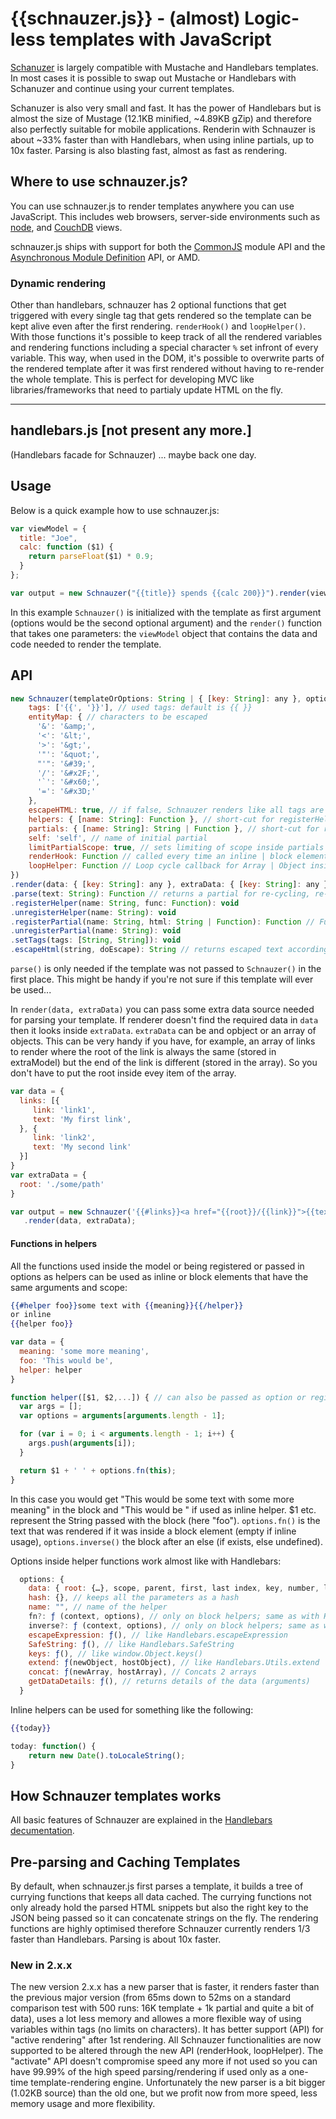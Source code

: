 # {{schnauzer.js}} - (almost) Logic-less templates with JavaScript

[Schanuzer](http://github.com/PitPik/schnauzer) is largely compatible with Mustache and Handlebars templates. In most cases it is possible to swap out Mustache or Handlebars with Schanuzer and continue using your current templates.

Schanuzer is also very small and fast. It has the power of Handlebars but is almost the size of Mustage (12.1KB minified, ~4.89KB gZip) and therefore also perfectly suitable for mobile applications.
Renderin with Schnauzer is about ~33% faster than with Handlebars, when using inline partials, up to 10x faster. Parsing is also blasting fast, almost as fast as rendering.

## Where to use schnauzer.js?

You can use schnauzer.js to render templates anywhere you can use JavaScript. This includes web browsers, server-side environments such as [node](http://nodejs.org/), and [CouchDB](http://couchdb.apache.org/) views.

schnauzer.js ships with support for both the [CommonJS](http://www.commonjs.org/) module API and the [Asynchronous Module Definition](https://github.com/amdjs/amdjs-api/wiki/AMD) API, or AMD.

### Dynamic rendering

Other than handlebars, schnauzer has 2 optional functions that get triggered with every single tag that gets rendered so the template can be kept alive even after the first rendering.
`renderHook()` and `loopHelper()`. With those functions it's possible to keep track of all the rendered variables and rendering functions including a special character `%` set infront of every variable. This way, when used in the DOM, it's possible to overwrite parts of the rendered template after it was first rendered without having to re-render the whole template.
This is perfect for developing MVC like libraries/frameworks that need to partialy update HTML on the fly.

* * *

## handlebars.js [not present any more.]

(Handlebars facade for Schnauzer) ... maybe back one day.

## Usage

Below is a quick example how to use schnauzer.js:

```js
var viewModel = {
  title: "Joe",
  calc: function ($1) {
    return parseFloat($1) * 0.9;
  }
};

var output = new Schnauzer("{{title}} spends {{calc 200}}").render(viewModel);
```

In this example `Schnauzer()` is initialized with the template as first argument (options would be the second optional argument) and the `render()` function that takes one parameters: the `viewModel` object that contains the data and code needed to render the template.

## API

```js
new Schnauzer(templateOrOptions: String | { [key: String]: any }, options?: { [key: String]: any }) {
    tags: ['{{', '}}'], // used tags: default is {{ }}
    entityMap: { // characters to be escaped
      '&': '&amp;',
      '<': '&lt;',
      '>': '&gt;',
      '"': '&quot;',
      "'": '&#39;',
      '/': '&#x2F;',
      '`': '&#x60;',
      '=': '&#x3D;'
    },
    escapeHTML: true, // if false, Schnauzer renders like all tags are set to {{{ }}}
    helpers: { [name: String]: Function }, // short-cut for registerHelper
    partials: { [name: String]: String | Function }, // short-cut for registerPartial
    self: 'self', // name of initial partial
    limitPartialScope: true, // sets limiting of scope inside partials (like in HBS)
    renderHook: Function // called every time an inline | block element renders
    loopHelper: Function // Loop cycle callback for Array | Object inside #each
})
.render(data: { [key: String]: any }, extraData: { [key: String]: any }): string
.parse(text: String): Function // returns a partial for re-cycling, re-usage in other instance
.registerHelper(name: String, func: Function): void
.unregisterHelper(name: String): void
.registerPartial(name: String, html: String | Function): Function // Function: pre-parsed
.unregisterPartial(name: String): void
.setTags(tags: [String, String]): void
.escapeHtml(string, doEscape): String // returns escaped text according to entityMap
```
`parse()` is only needed if the template was not passed to `Schnauzer()` in the first place. This might be handy if you're not sure if this template will ever be used...

In `render(data, extraData)` you can pass some extra data source needed for parsing your template. If renderer doesn't find the required data in `data` then it looks inside `extraData`. `extraData` can be and opbject or an array of objects.
This can be very handy if you have, for example, an array of links to render where the root of the link is always the same (stored in extraModel) but the end of the link is different (stored in the array). So you don't have to put the root inside evey item of the array.

```js
var data = {
  links: [{
     link: 'link1',
     text: 'My first link',
  }, {
     link: 'link2',
     text: 'My second link'
  }]
}
var extraData = {
  root: './some/path'
}

var output = new Schnauzer('{{#links}}<a href="{{root}}/{{link}}">{{text}}</a>{{/links}}')
   .render(data, extraData);
```

#### Functions in helpers

All the functions used inside the model or being registered or passed in options as helpers can be used as inline or block elements that have the same arguments and scope:

```handlebars
{{#helper foo}}some text with {{meaning}}{{/helper}}
or inline
{{helper foo}}
```
```js
var data = {
  meaning: 'some more meaning',
  foo: 'This would be',
  helper: helper
}

function helper([$1, $2,...]) { // can also be passed as option or registered via .registerHelper()
  var args = [];
  var options = arguments[arguments.length - 1];

  for (var i = 0; i < arguments.length - 1; i++) {
    args.push(arguments[i]);
  }

  return $1 + ' ' + options.fn(this);
}
```
In this case you would get "This would be some text with some more meaning" in the block and "This would be  " if used as inline helper.
$1 etc. represent the String passed with the block (here "foo").
```options.fn()``` is the text that was rendered if it was inside a block element (empty if inline usage), ```options.inverse()``` the block after an else (if exists, else undefined).

Options inside helper functions work almost like with Handlebars:
```js
  options: {
    data: { root: {…}, scope, parent, first, last index, key, number, length },
    hash: {}, // keeps all the parameters as a hash
    name: "", // name of the helper
    fn?: ƒ (context, options), // only on block helpers; same as with Handlebars
    inverse?: ƒ (context, options), // only on block helpers; same as with Handlebars
    escapeExpression: ƒ(), // like Handlebars.escapeExpression
    SafeString: ƒ(), // like Handlebars.SafeString
    keys: ƒ(), // like window.Object.keys()
    extend: ƒ(newObject, hostObject), // like Handlebars.Utils.extend
    concat: ƒ(newArray, hostArray), // Concats 2 arrays
    getDataDetails: ƒ(), // returns details of the data (arguments)
  }
```

Inline helpers can be used for something like the following:

```handlebars
{{today}}
```

```js
today: function() {
    return new Date().toLocaleString();
}
```

## How Schnauzer templates works

All basic features of Schnauzer are explained in the [Handlebars decumentation](https://handlebarsjs.com/guide/).


## Pre-parsing and Caching Templates

By default, when schnauzer.js first parses a template, it builds a tree of currying functions that keeps all data cached. The currying functions not only already hold the parsed HTML snippets but also the right key to the JSON being passed so it can concatenate strings on the fly. The rendering functions are highly optimised therefore Schnauzer currently renders 1/3 faster than Handlebars. Parsing is about 10x faster.

### New in 2.x.x

The new version 2.x.x has a new parser that is faster, it renders faster than the previous major version (from 65ms down to 52ms on a standard comparison test with 500 runs: 16K template + 1k partial and quite a bit of data), uses a lot less memory and allowes a more flexible way of using variables within tags (no limits on characters). It has better support (API) for "active rendering" after 1st rendering. All Schnauzer functionalities are now supported to be altered through the new API (renderHook, loopHelper). The "activate" API doesn't compromise speed any more if not used so you can have 99.99% of the high speed parsing/rendering if used only as a one-time template-rendering engine.
Unfortunately the new parser is a bit bigger (1.02KB source) than the old one, but we profit now from more speed, less memory usage and more flexibility.
